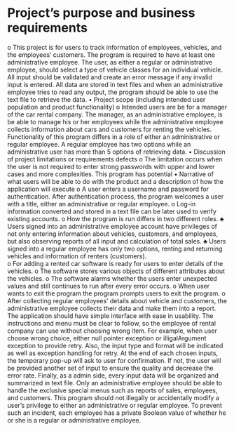 # Project’s purpose and business requirements
  o	This project is for users to track information of employees, vehicles, and the employees’ customers. The program is required to have at least one administrative employee. The user, as either a regular or administrative employee, should select a type of vehicle classes for an individual vehicle. All input should be validated and create an error message if any invalid input is entered. All data are stored in text files and when an administrative employee tries to read any output, the program should be able to use the text file to retrieve the data.
•	Project scope (including intended user population and product functionality)
  o	Intended users are be for a manager of the car rental company. The manager, as an administrative employee, is be able to manage his or her employees while the administrative employee collects information about cars and customers for renting the vehicles. Functionality of this program differs in a role of either an administrative or regular employee. A regular employee has two options while an administrative user has more than 5 options of retrieving data.
•	Discussion of project limitations or requirements defects
  o	The limitation occurs when the user is not required to enter strong passwords with upper and lower cases and more complexities. This program has potential 
•	Narrative of what users will be able to do with the product and a description of how the application will execute
  o	A user enters a username and password for authentication. After authentication process, the program welcomes a user with a title, either an administrative or regular employee. 
  o	Log-in information converted and stored in a text file can be later used to verify existing accounts.
  o	How the program is run differs in two different roles.
    ♣	Users signed into an administrative employee account have privileges of not only entering information about vehicles, customers, and employees, but also observing reports of all input and calculation of total sales.
    ♣	Users signed into a regular employee has only two options, renting and returning vehicles and information of renters (customers).  
  o	For adding a rented car software is ready for users to enter details of the vehicles.
  o	The software stores various objects of different attributes about the vehicles.
  o	The software alarms whether the users enter unexpected values and still continues to run after every error occurs.
  o	When user wants to exit the program the program prompts users to exit the program.
  o	After collecting regular employees’ details about vehicle and customers, the administrative employee collects their data and make them into a report.
The application should have simple interface with ease in usability.  The instructions and menu must be clear to follow, so the employee of rental company can use without choosing wrong item.  For example, when user choose wrong choice, either null pointer exception or illigalArgument exception to provide retry. Also, the input type and format will be indicated as well as exception handling for retry. 
 At the end of each chosen inputs, the temporary pop-up will ask to user for confirmation. If not, the user will be provided another set of input to ensure the quality and decrease the error rate. Finally, as a admin side, every input data will be organized and summarized in text file. 
Only an administrative employee should be able to handle the exclusive special menus such as reports of sales, employees, and customers. This program should not illegally or accidentally modify a user’s privilege to either an administrative or regular employee. To prevent such an incident, each employee has a private Boolean value of whether he or she is a regular or administrative employee.
